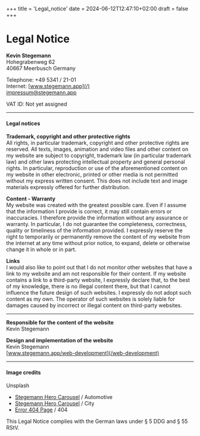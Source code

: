 +++
title = 'Legal_notice'
date = 2024-06-12T12:47:10+02:00
draft = false
+++

Legal Notice
=========

**Kevin Stegemann**  
Hohegrabenweg 62   
40667 Meerbusch
Germany

Telephone: +49 5341 / 21-01   
Internet: [www.stegemann.app](/)    
[impressum@stegemann.app](mailto:impressum@stegemann.app "Opens a window to send the email")  

VAT ID: Not yet assigned

* * *

#### Legal notices

**Trademark, copyright and other protective rights**    
All rights, in particular trademark, copyright and other protective rights are reserved. All texts, images, animation and video files and other content on my website are subject to copyright, trademark law (in particular trademark law) and other laws protecting intellectual property and general personal rights. In particular, reproduction or use of the aforementioned content on my website in other electronic, printed or other media is not permitted without my express written consent. This does not include text and image materials expressly offered for further distribution.

**Content - Warranty**  
My website was created with the greatest possible care. Even if I assume that the information I provide is correct, it may still contain errors or inaccuracies. I therefore provide the information without any assurance or warranty. In particular, I do not guarantee the completeness, correctness, quality or timeliness of the information provided. I expressly reserve the right to temporarily or permanently remove the content of my website from the internet at any time without prior notice, to expand, delete or otherwise change it in whole or in part.

**Links**   
I would also like to point out that I do not monitor other websites that have a link to my website and am not responsible for their content. If my website contains a link to a third-party website, I expressly declare that, to the best of my knowledge, there is no illegal content there, but that I cannot influence the future design of such websites. I expressly do not adopt such content as my own. The operator of such websites is solely liable for damages caused by incorrect or illegal content on third-party websites.

* * *

**Responsible for the content of the website**  
Kevin Stegemann

**Design and implementation of the website**  
Kevin Stegemann     
[www.stegemann.app/web-development](/web-development)

***

#### Image credits

Unsplash

- [Stegemann Hero Carousel](/) / Automotive
- [Stegemann Hero Carousel](/) / City
- [Error 404 Page](/) / 404

This Legal Notice complies with the German laws under § 5 DDG and § 55 RStV.